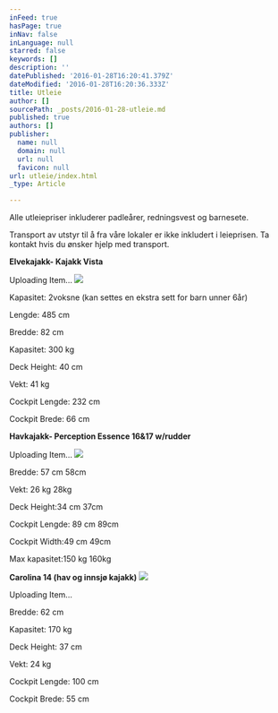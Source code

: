 ```yaml
---
inFeed: true
hasPage: true
inNav: false
inLanguage: null
starred: false
keywords: []
description: ''
datePublished: '2016-01-28T16:20:41.379Z'
dateModified: '2016-01-28T16:20:36.333Z'
title: Utleie
author: []
sourcePath: _posts/2016-01-28-utleie.md
published: true
authors: []
publisher:
  name: null
  domain: null
  url: null
  favicon: null
url: utleie/index.html
_type: Article

---
```

Alle utleiepriser inkluderer padleårer, redningsvest og
barnesete. 

Transport av utstyr til å fra våre lokaler er ikke inkludert i
leieprisen. Ta kontakt hvis du ønsker hjelp med transport.

**Elvekajakk-
Kajakk Vista**

Uploading Item...
![](https://the-grid-user-content.s3-us-west-2.amazonaws.com/fc2e4f9f-ce82-48cd-a926-d0f7b9b6cbe9.jpg)

Kapasitet: 2voksne (kan settes en ekstra sett for barn unner 6år)  

Lengde: 485 cm 

Bredde: 82 cm 

Kapasitet: 300 kg 

Deck Height: 40 cm 

Vekt: 41 kg

Cockpit Lengde: 232 cm

Cockpit Brede: 66 cm

**Havkajakk- Perception Essence 16&17 w/rudder**

Uploading Item...
![](https://the-grid-user-content.s3-us-west-2.amazonaws.com/a1905aca-ae10-4c6a-860f-67240bfac680.jpg)

Bredde: 57 cm                           58cm

Vekt: 26 kg                                 28kg

Deck Height:34 cm               37cm

Cockpit Lengde: 89 cm       89cm

Cockpit Width:49 cm         49cm

Max kapasitet:150 kg         160kg

**Carolina 14 (hav og innsjø kajakk)**
![](https://imgflo.herokuapp.com/graph/vahj1ThiexotieMo/f423231afc4cad097ed2364a45ccb469/passthrough.jpg?height=500&input=https%3A%2F%2Fs3-us-west-2.amazonaws.com%2Fthe-grid-img%2Fp%2F4a4c0cc83a230ff5bb557afe59387ce7b893cd27.jpg&width=750)

Uploading Item...

Bredde: 62 cm 

Kapasitet: 170 kg 

Deck Height: 37 cm 

Vekt: 24 kg

Cockpit Lengde: 100 cm

Cockpit Brede: 55 cm